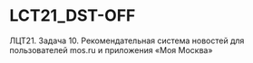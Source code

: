 # LCT21_DST-OFF
ЛЦТ21. Задача 10. Рекомендательная система новостей для пользователей mos.ru и приложения «Моя Москва»
